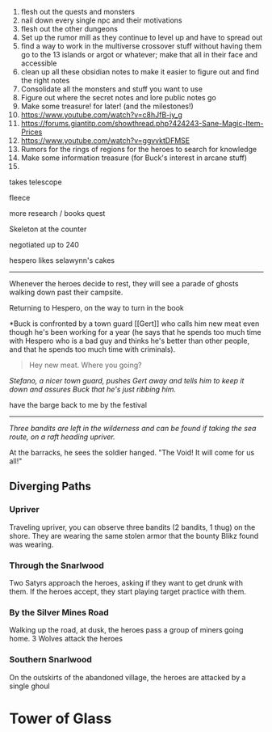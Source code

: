 

1. flesh out the quests and monsters 
2. nail down every single npc and their motivations
3. flesh out the other dungeons 
4. Set up the rumor mill as they continue to level up and have to spread out 
5. find a way to work in the multiverse crossover stuff without having them go to the 13 islands or argot or whatever; make that all in their face and accessible 
6. clean up all these obsidian notes to make it easier to figure out and find the right notes
7. Consolidate all the monsters and stuff you want to use 
8. Figure out where the secret notes and lore public notes go
9. Make some treasure! for later! (and the milestones!)
10. https://www.youtube.com/watch?v=c8hJfB-iy_g
11. https://forums.giantitp.com/showthread.php?424243-Sane-Magic-Item-Prices
12. https://www.youtube.com/watch?v=ggvvktDFMSE
13. Rumors for the rings of regions for the heroes to search for knowledge 
14. Make some information treasure (for Buck's interest in arcane stuff)
15. 







takes telescope 

fleece 

more research / books quest 



Skeleton at the counter

negotiated up to 240 

hespero likes selawynn's cakes 


-----

Whenever the heroes decide to rest, they will see a parade of ghosts walking down past their campsite. 


Returning to Hespero, on the way to turn in the book

*Buck is confronted by a town guard [[Gert]] who calls him new meat even though he's been working for a year (he says that he spends too much time with Hespero who is a bad guy and thinks he's better than other people, and that he spends too much time with criminals).

> Hey new meat. Where you going? 

*Stefano, a nicer town guard, pushes Gert away and tells him to keep it down and assures Buck that he's just ribbing him.*

have the barge back to me by the festival 

------------



*Three bandits are left in the wilderness and can be found if taking the sea route, on a raft heading upriver.*

At the barracks, he sees the soldier hanged. "The Void! It will come for us all!"



## Diverging Paths
### Upriver
Traveling upriver, you can observe three bandits (2 bandits, 1 thug) on the shore. They are wearing the same stolen armor that the bounty Blikz found was wearing. 

### Through the Snarlwood
Two Satyrs approach the heroes, asking if they want to get drunk with them. If the heroes accept, they start playing target practice with them. 

### By the Silver Mines Road
Walking up the road, at dusk, the heroes pass a group of miners going home. 3 Wolves attack the heroes

### Southern Snarlwood
On the outskirts of the abandoned village, the heroes are attacked by a single ghoul 


# Tower of Glass
